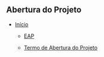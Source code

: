 ## Abertura do Projeto

* [Início](/)

  - [EAP](/abertura/eap.md) 

  - [Termo de Abertura do Projeto](/abertura/termo_de_abertura.md)
